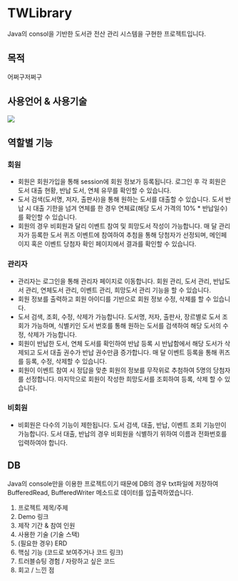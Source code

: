 # TWLibrary
Java의 consol을 기반한 도서관 전산 관리 시스템을 구현한 프로젝트입니다.

## 목적
어쩌구저쩌구

## 사용언어 & 사용기술
<img src="https://img.shields.io/badge/Java-blue?style=flat&logo=Java&logoColor=white"/>

## 역할별 기능
### 회원
- 회원은 회원가입을 통해 session에 회원 정보가 등록됩니다. 로그인 후 각 회원은 도서 대출 현황, 반납 도서, 연체 유무를 확인할 수 있습니다.
- 도서 검색(도서명, 저자, 출판사)을 통해 원하는 도서를 대출할 수 있습니다. 도서 반납 시 대출 기한을 넘겨 연체를 한 경우 연체료(해당 도서 가격의 10% * 반납일수)를 확인할 수 있습니다. 
- 회원의 경우 비회원과 달리 이벤트 참여 및 희망도서 작성이 가능합니다. 매 달 관리자가 등록한 도서 퀴즈 이벤트에 참여하여 추첨을 통해 당첨자가 선정되며, 메인페이지 혹은 이벤트 당첨자 확인 페이지에서 결과를 확인할 수 있습니다.

### 관리자
- 관리자는 로그인을 통해 관리자 페이지로 이동합니다. 회원 관리, 도서 관리, 반납도서 관리, 연체도서 관리, 이벤트 관리, 희망도서 관리 기능을 할 수 있습니다.
- 회원 정보를 출력하고 회원 아이디를 기반으로 회원 정보 수정, 삭제를 할 수 있습니다.
- 도서 검색, 조회, 수정, 삭제가 가능합니다. 도서명, 저자, 출판사, 장르별로 도서 조회가 가능하며, 식별키인 도서 번호를 통해 원하는 도서를 검색하여 해당 도서의 수정, 삭제가 가능합니다.
- 회원이 반납한 도서, 연체 도서를 확인하여 반납 등록 시 반납함에서 해당 도서가 삭제되고 도서 대출 권수가 반납 권수만큼 증가합니다. 매 달 이벤트 등록을 통해 퀴즈를 등록, 수정, 삭제할 수 있습니다.
- 회원이 이벤트 참여 시 정답을 맞춘 회원의 정보를 무작위로 추첨하여 5명의 당첨자를 선정합니다. 마지막으로 회원이 작성한 희망도서를 조회하여 등록, 삭제 할 수 있습니다.

### 비회원
- 비회원은 다수의 기능이 제한됩니다. 도서 검색, 대출, 반납, 이벤트 조회 기능만이 가능합니다. 도서 대출, 반납의 경우 비회원을 식별하기 위하여 이름과 전화번호를 입력하여야 합니다.

## DB
Java의 console만을 이용한 프로젝트이기 때문에 DB의 경우 txt파일에 저장하여 BufferedRead, BufferedWriter 메소드로 데이터를 입출력하였습니다.



1. 프로젝트 제목/주제
2. Demo 링크
3. 제작 기간 & 참여 인원
4. 사용한 기술 (기술 스택)
5. (필요한 경우) ERD                   
6. 핵심 기능 (코드로 보여주거나 코드 링크)
7. 트러블슈팅 경험 / 자랑하고 싶은 코드
8. 회고 / 느낀 점
